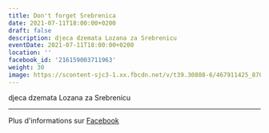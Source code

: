 ```yaml
---
title: Don't forget Srebrenica
date: 2021-07-11T18:00:00+0200
draft: false
description: djeca dzemata Lozana za Srebrenicu
eventDate: 2021-07-11T18:00:00+0200
location: ''
facebook_id: '216159003711963'
weight: 30
image: https://scontent-sjc3-1.xx.fbcdn.net/v/t39.30808-6/467911425_8702124949883247_8451066247417132989_n.jpg?_nc_cat=103&ccb=1-7&_nc_sid=9e60e4&_nc_ohc=DfByxFg_ObgQ7kNvwGEYe87&_nc_oc=AdkY_jx0rm4-Tm4IGaBjk53nhOx17dD0sRkvHwdcfqls412CFHJSXeCG01E3aYt4kqg&_nc_zt=23&_nc_ht=scontent-sjc3-1.xx&edm=ABTKTjYEAAAA&_nc_gid=F07lv4F2-e9nNUF5nepstw&oh=00_AfN8NKBe7UzXq4HPQcMV-jEhcdKbikzGfPvJqLKhFXK7uw&oe=68596B59
---
```


djeca dzemata Lozana za Srebrenicu

---

Plus d'informations sur [Facebook](https://facebook.com/events/216159003711963)